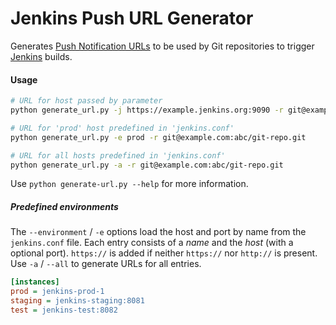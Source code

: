 # Jenkins Push URL Generator

Generates [Push Notification URLs](https://wiki.jenkins.io/display/JENKINS/Git+Plugin) to be used by Git repositories to trigger [Jenkins](https://jenkins.io/) builds.


#### Usage

```sh
# URL for host passed by parameter
python generate_url.py -j https://example.jenkins.org:9090 -r git@example.com:abc/git-repo.git

# URL for 'prod' host predefined in 'jenkins.conf'
python generate_url.py -e prod -r git@example.com:abc/git-repo.git

# URL for all hosts predefined in 'jenkins.conf'
python generate_url.py -a -r git@example.com:abc/git-repo.git
```

Use `python generate-url.py --help` for more information.


##### Predefined environments

The `--environment` / `-e` options load the host and port by name from the `jenkins.conf` file.
Each entry consists of a *name* and the *host* (with a optional port). `https://` is added if neither `https://` nor `http://` is present. Use `-a` / `--all` to generate URLs for all entries.

```ini
[instances]
prod = jenkins-prod-1
staging = jenkins-staging:8081
test = jenkins-test:8082
```
